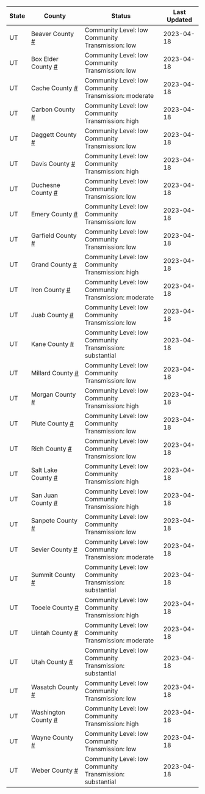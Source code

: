 State | County | Status | Last Updated
--- | --- | --- | --- 
UT | Beaver County <a href="#beaver_county">#</a> | <a name="beaver_county"></a>Community Level: low<br/>Community Transmission: low | 2023-04-18
UT | Box Elder County <a href="#box_elder_county">#</a> | <a name="box_elder_county"></a>Community Level: low<br/>Community Transmission: low | 2023-04-18
UT | Cache County <a href="#cache_county">#</a> | <a name="cache_county"></a>Community Level: low<br/>Community Transmission: moderate | 2023-04-18
UT | Carbon County <a href="#carbon_county">#</a> | <a name="carbon_county"></a>Community Level: low<br/>Community Transmission: high | 2023-04-18
UT | Daggett County <a href="#daggett_county">#</a> | <a name="daggett_county"></a>Community Level: low<br/>Community Transmission: low | 2023-04-18
UT | Davis County <a href="#davis_county">#</a> | <a name="davis_county"></a>Community Level: low<br/>Community Transmission: high | 2023-04-18
UT | Duchesne County <a href="#duchesne_county">#</a> | <a name="duchesne_county"></a>Community Level: low<br/>Community Transmission: low | 2023-04-18
UT | Emery County <a href="#emery_county">#</a> | <a name="emery_county"></a>Community Level: low<br/>Community Transmission: low | 2023-04-18
UT | Garfield County <a href="#garfield_county">#</a> | <a name="garfield_county"></a>Community Level: low<br/>Community Transmission: low | 2023-04-18
UT | Grand County <a href="#grand_county">#</a> | <a name="grand_county"></a>Community Level: low<br/>Community Transmission: high | 2023-04-18
UT | Iron County <a href="#iron_county">#</a> | <a name="iron_county"></a>Community Level: low<br/>Community Transmission: moderate | 2023-04-18
UT | Juab County <a href="#juab_county">#</a> | <a name="juab_county"></a>Community Level: low<br/>Community Transmission: low | 2023-04-18
UT | Kane County <a href="#kane_county">#</a> | <a name="kane_county"></a>Community Level: low<br/>Community Transmission: substantial | 2023-04-18
UT | Millard County <a href="#millard_county">#</a> | <a name="millard_county"></a>Community Level: low<br/>Community Transmission: low | 2023-04-18
UT | Morgan County <a href="#morgan_county">#</a> | <a name="morgan_county"></a>Community Level: low<br/>Community Transmission: high | 2023-04-18
UT | Piute County <a href="#piute_county">#</a> | <a name="piute_county"></a>Community Level: low<br/>Community Transmission: low | 2023-04-18
UT | Rich County <a href="#rich_county">#</a> | <a name="rich_county"></a>Community Level: low<br/>Community Transmission: low | 2023-04-18
UT | Salt Lake County <a href="#salt_lake_county">#</a> | <a name="salt_lake_county"></a>Community Level: low<br/>Community Transmission: high | 2023-04-18
UT | San Juan County <a href="#san_juan_county">#</a> | <a name="san_juan_county"></a>Community Level: low<br/>Community Transmission: high | 2023-04-18
UT | Sanpete County <a href="#sanpete_county">#</a> | <a name="sanpete_county"></a>Community Level: low<br/>Community Transmission: low | 2023-04-18
UT | Sevier County <a href="#sevier_county">#</a> | <a name="sevier_county"></a>Community Level: low<br/>Community Transmission: moderate | 2023-04-18
UT | Summit County <a href="#summit_county">#</a> | <a name="summit_county"></a>Community Level: low<br/>Community Transmission: substantial | 2023-04-18
UT | Tooele County <a href="#tooele_county">#</a> | <a name="tooele_county"></a>Community Level: low<br/>Community Transmission: high | 2023-04-18
UT | Uintah County <a href="#uintah_county">#</a> | <a name="uintah_county"></a>Community Level: low<br/>Community Transmission: moderate | 2023-04-18
UT | Utah County <a href="#utah_county">#</a> | <a name="utah_county"></a>Community Level: low<br/>Community Transmission: substantial | 2023-04-18
UT | Wasatch County <a href="#wasatch_county">#</a> | <a name="wasatch_county"></a>Community Level: low<br/>Community Transmission: low | 2023-04-18
UT | Washington County <a href="#washington_county">#</a> | <a name="washington_county"></a>Community Level: low<br/>Community Transmission: high | 2023-04-18
UT | Wayne County <a href="#wayne_county">#</a> | <a name="wayne_county"></a>Community Level: low<br/>Community Transmission: low | 2023-04-18
UT | Weber County <a href="#weber_county">#</a> | <a name="weber_county"></a>Community Level: low<br/>Community Transmission: substantial | 2023-04-18

